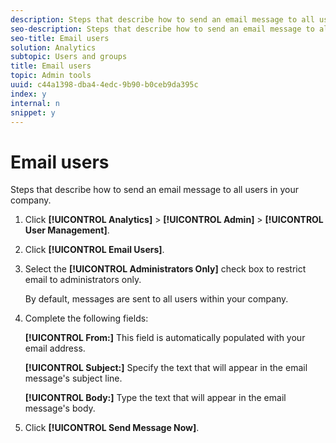 ```yaml
---
description: Steps that describe how to send an email message to all users in your company.
seo-description: Steps that describe how to send an email message to all users in your company.
seo-title: Email users
solution: Analytics
subtopic: Users and groups
title: Email users
topic: Admin tools
uuid: c44a1398-dba4-4edc-9b90-b0ceb9da395c
index: y
internal: n
snippet: y
---
```


# Email users

Steps that describe how to send an email message to all users in your company.

1. Click **[!UICONTROL Analytics]** > **[!UICONTROL Admin]** > **[!UICONTROL User Management]**.
1. Click **[!UICONTROL Email Users]**.
1. Select the **[!UICONTROL Administrators Only]** check box to restrict email to administrators only.

   By default, messages are sent to all users within your company. 
1. Complete the following fields:

   **[!UICONTROL From:]** This field is automatically populated with your email address.

   **[!UICONTROL Subject:]** Specify the text that will appear in the email message's subject line.

   **[!UICONTROL Body:]** Type the text that will appear in the email message's body. 
1. Click **[!UICONTROL Send Message Now]**.

